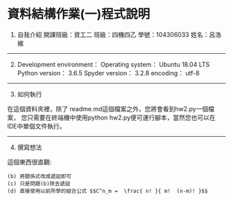 資料結構作業(一)程式說明
===

1. 自我介紹
開課班級：資工二
班級：四機四乙
學號：104306033 
姓名：呂浩維

---

2. Development environment：
    Operating system： Ubuntu 18.04 LTS
    Python version： 3.6.5
    Spyder version： 3.2.8
    encoding： utf-8
    
---

3. 如何執行

在這個資料夾裡，除了 readme.md這個檔案之外，您將會看到hw2.py一個檔案，
您只需要在終端機中使用python hw2.py便可運行腳本，當然您也可以在 IDE中單個文件執行。

---

4. 撰寫想法

這個東西很直觀:

	(b) 將關係式改成遞迴即可
	(c) 只是問題(b)除去遞迴
	(d) 直接使用以前所學的組合公式 $$C^n_m =  \frac{ n! }{ m!  (n-m)! }$$

